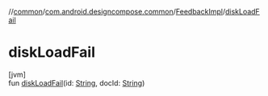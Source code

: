 //[common](../../../index.md)/[com.android.designcompose.common](../index.md)/[FeedbackImpl](index.md)/[diskLoadFail](disk-load-fail.md)

# diskLoadFail

[jvm]\
fun [diskLoadFail](disk-load-fail.md)(id: [String](https://kotlinlang.org/api/latest/jvm/stdlib/kotlin/-string/index.html), docId: [String](https://kotlinlang.org/api/latest/jvm/stdlib/kotlin/-string/index.html))

